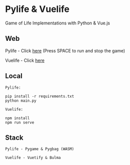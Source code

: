 # Pylife & Vuelife

Game of Life Implementations with Python & Vue.js

## Web

Pylife - Click [here](https://caiopeternela.github.io/pylife) (Press SPACE to run and stop the game)

Vuelife - Click [here](https://vuelife-web.netlify.app)

## Local

```
Pylife:

pip install -r requirements.txt
python main.py
```
```
Vuelife:

npm install
npm run serve
```

## Stack

```
Pylife - Pygame & Pygbag (WASM)

Vuelife - Vuetify & Bulma
```
